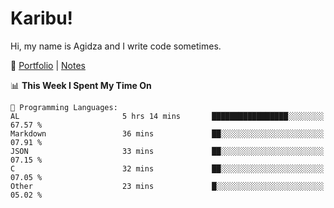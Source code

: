 # Karibu!
Hi, my name is Agidza and I write code sometimes.

🫧 [Portfolio](https://lynnagidza.github.io/) | [Notes](https://medium.com/me/stories/public)

<!--START_SECTION:waka-->
📊 **This Week I Spent My Time On** 

```text
💬 Programming Languages: 
AL                       5 hrs 14 mins       █████████████████░░░░░░░░   67.57 % 
Markdown                 36 mins             ██░░░░░░░░░░░░░░░░░░░░░░░   07.91 % 
JSON                     33 mins             ██░░░░░░░░░░░░░░░░░░░░░░░   07.15 % 
C                        32 mins             ██░░░░░░░░░░░░░░░░░░░░░░░   07.05 % 
Other                    23 mins             █░░░░░░░░░░░░░░░░░░░░░░░░   05.02 % 
```


<!--END_SECTION:waka-->
<!--#### 💟 **Digital Swag**
[![@agidza's Holopin board](https://holopin.me/agidza)](https://holopin.io/@agidza)
